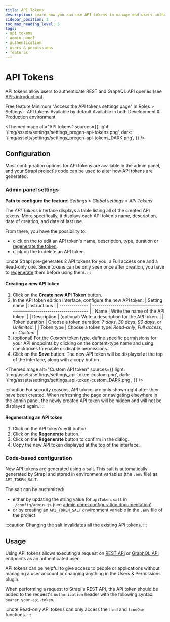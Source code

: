 ```yaml
---
title: API Tokens
description: Learn how you can use API tokens to manage end-users authentication.
sidebar_position: 2
toc_max_heading_level: 5
tags:
- api tokens
- admin panel
- authentication
- users & permissions
- features
---
```


# API Tokens

API tokens allow users to authenticate REST and GraphQL API queries (see [APIs introduction](/cms/api/content-api)).

<IdentityCard>
  <IdentityCardItem icon="layout" title="Plan">
    Free feature
  </IdentityCardItem>
  
  <IdentityCardItem icon="user" title="Role and permission">
    Minimum "Access the API tokens settings page" in Roles > Settings - API tokens
  </IdentityCardItem>
  
  <IdentityCardItem icon="toggle-right" title="Activation">
    Available by default
  </IdentityCardItem>
  
  <IdentityCardItem icon="desktop" title="Environment">
    Available in both Development & Production environment
  </IdentityCardItem>
</IdentityCard>

<ThemedImage
  alt="API tokens"
  sources={{
    light: '/img/assets/settings/settings_pregen-api-tokens.png',
    dark: '/img/assets/settings/settings_pregen-api-tokens_DARK.png',
  }}
/>

## Configuration

Most configuration options for API tokens are available in the admin panel, and your Strapi project's code can be used to alter how API tokens are generated.

### Admin panel settings

**Path to configure the feature:** <Icon name="gear-six" /> *Settings > Global settings > API Tokens*

The *API Tokens* interface displays a table listing all of the created API tokens. More specifically, it displays each API token's name, description, date of creation, and date of last use.

From there, you have the possibility to:

- click on the <Icon name="pencil-simple" /> to edit an API token's name, description, type, duration or [regenerate the token](#regenerating-an-api-token).
- click on the <Icon name="trash" /> to delete an API token.

:::note
Strapi pre-generates 2 API tokens for you, a Full access one and a Read-only one. Since tokens can be only seen once after creation, you have to [regenerate](#regenerating-an-api-token) them before using them.
:::

#### Creating a new API token

1. Click on the **Create new API Token** button.
2. In the API token edition interface, configure the new API token:
    | Setting name   | Instructions                                                             |
    | -------------- | ------------------------------------------------------------------------ |
    | Name           | Write the name of the API token.                                         |
    | Description    | (optional) Write a description for the API token.                        |
    | Token duration | Choose a token duration: *7 days*, *30 days*, *90 days*, or *Unlimited*. |
    | Token type     | Choose a token type: *Read-only*, *Full access*, or *Custom*.            |
3. (optional) For the *Custom* token type, define specific permissions for your API endpoints by clicking on the content-type name and using checkboxes to enable or disable permissions.
4. Click on the **Save** button. The new API token will be displayed at the top of the interface, along with a copy button <Icon name="copy" />.

<ThemedImage
  alt="Custom API token"
  sources={{
    light: '/img/assets/settings/settings_api-token-custom.png',
    dark: '/img/assets/settings/settings_api-token-custom_DARK.png',
  }}
/>

:::caution
For security reasons, API tokens are only shown right after they have been created. When refreshing the page or navigating elsewhere in the admin panel, the newly created API token will be hidden and will not be displayed again.
:::

#### Regenerating an API token

1. Click on the API token's edit button.
2. Click on the **Regenerate** button.
3. Click on the **Regenerate** button to confirm in the dialog.
4. Copy the new API token displayed at the top of the interface.

### Code-based configuration

New API tokens are generated using a salt. This salt is automatically generated by Strapi and stored in environment variables (the `.env` file) as `API_TOKEN_SALT`.

The salt can be customized:

- either by updating the string value for `apiToken.salt` in `./config/admin.js` (see [admin panel configuration documentation](/cms/configurations/admin-panel))
- or by creating an `API_TOKEN_SALT` [environment variable](/cms/configurations/environment#strapi) in the `.env` file of the project

:::caution
Changing the salt invalidates all the existing API tokens.
:::

## Usage

Using API tokens allows executing a request on [REST API](/cms/api/rest) or [GraphQL API](/cms/api/graphql) endpoints as an authenticated user.

API tokens can be helpful to give access to people or applications without managing a user account or changing anything in the Users & Permissions plugin.

When performing a request to Strapi's REST API, the API token should be added to the request's `Authorization` header with the following syntax: `bearer your-api-token`.

:::note
Read-only API tokens can only access the `find` and `findOne` functions.
:::
